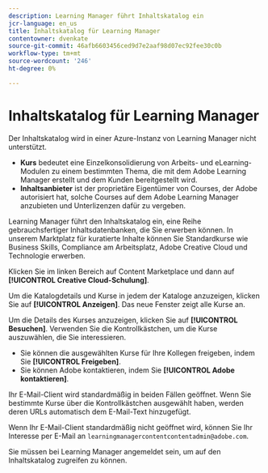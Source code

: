 ```yaml
---
description: Learning Manager führt Inhaltskatalog ein
jcr-language: en_us
title: Inhaltskatalog für Learning Manager
contentowner: dvenkate
source-git-commit: 46afb6603456ced9d7e2aaf98d07ec92fee30c0b
workflow-type: tm+mt
source-wordcount: '246'
ht-degree: 0%

---
```




# Inhaltskatalog für Learning Manager

<!--Learning Manager introduces Content Catalog-->

Der Inhaltskatalog wird in einer Azure-Instanz von Learning Manager nicht unterstützt.

* **Kurs** bedeutet eine Einzelkonsolidierung von Arbeits- und eLearning-Modulen zu einem bestimmten Thema, die mit dem Adobe Learning Manager erstellt und dem Kunden bereitgestellt wird.
* **Inhaltsanbieter** ist der proprietäre Eigentümer von Courses, der Adobe autorisiert hat, solche Courses auf dem Adobe Learning Manager anzubieten und Unterlizenzen dafür zu vergeben.

Learning Manager führt den Inhaltskatalog ein, eine Reihe gebrauchsfertiger Inhaltsdatenbanken, die Sie erwerben können. In unserem Marktplatz für kuratierte Inhalte können Sie Standardkurse wie Business Skills, Compliance am Arbeitsplatz, Adobe Creative Cloud und Technologie erwerben.

Klicken Sie im linken Bereich auf Content Marketplace und dann auf **[!UICONTROL Creative Cloud-Schulung]**.

<!--![](assets/content-catalog.png)-->

Um die Katalogdetails und Kurse in jedem der Kataloge anzuzeigen, klicken Sie auf **[!UICONTROL Anzeigen]**. Das neue Fenster zeigt alle Kurse an.

<!--![](assets/course-details.png)-->

Um die Details des Kurses anzuzeigen, klicken Sie auf **[!UICONTROL Besuchen]**. Verwenden Sie die Kontrollkästchen, um die Kurse auszuwählen, die Sie interessieren.

* Sie können die ausgewählten Kurse für Ihre Kollegen freigeben, indem Sie  **[!UICONTROL Freigeben]**.
* Sie können Adobe kontaktieren, indem Sie  **[!UICONTROL Adobe kontaktieren]**.

<!--![](assets/course-details.png)-->

Ihr E-Mail-Client wird standardmäßig in beiden Fällen geöffnet. Wenn Sie bestimmte Kurse über die Kontrollkästchen ausgewählt haben, werden deren URLs automatisch dem E-Mail-Text hinzugefügt.

Wenn Ihr E-Mail-Client standardmäßig nicht geöffnet wird, können Sie Ihr Interesse per E-Mail an `learningmanagercontentcontentadmin@adobe.com`.

Sie müssen bei Learning Manager angemeldet sein, um auf den Inhaltskatalog zugreifen zu können.

